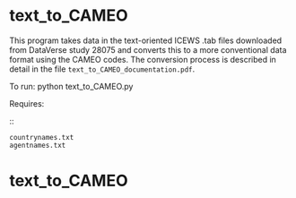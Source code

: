 text_to_CAMEO
=============

This program takes data in the text-oriented ICEWS .tab files downloaded from DataVerse study 28075 and converts 
this to a more conventional data format using the CAMEO codes. The conversion process is described in detail 
in the file `text_to_CAMEO_documentation.pdf`. 

To run: python text_to_CAMEO.py


Requires:

::

	countrynames.txt
	agentnames.txt


# text_to_CAMEO
